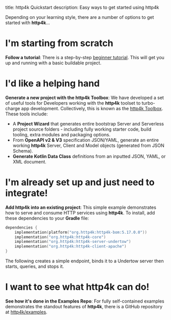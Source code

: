 title: http4k Quickstart
description: Easy ways to get started using http4k

Depending on your learning style, there are a number of options to get started with **http4k**...

# I'm starting from scratch
**Follow a tutorial**: There is a step-by-step [beginner tutorial](/guide/tutorials/your_first_http4k_app). This will get you up and running with a basic buildable project.

# I'd like a helping hand
**Generate a new project with the http4k Toolbox**: We have developed a set of useful tools for Developers working with the **http4k** toolset to turbo-charge app development. Collectively, this is known as the <a href="https://toolbox.http4k.org">http4k Toolbox</a>. These tools include:

- A **Project Wizard** that generates entire bootstrap Server and Serverless project source folders - including
  fully working starter code, build tooling, extra modules and packaging options.
- From **OpenAPI v2 & V3** specification JSON/YAML, generate an entire working **http4k** Server, Client and Model objects (generated from JSON Schema).
- **Generate Kotlin Data Class** definitions from an inputted JSON, YAML, or XML document.

# I'm already set up and just need to integrate!
**Add http4k into an existing project**: This simple example demonstrates how to serve and consume HTTP services using **http4k**. To install, add these dependencies to your **Gradle** file:

```kotlin
dependencies {
    implementation(platform("org.http4k:http4k-bom:5.17.0.0"))
    implementation("org.http4k:http4k-core")
    implementation("org.http4k:http4k-server-undertow")
    implementation("org.http4k:http4k-client-apache")
}
```

The following creates a simple endpoint, binds it to a Undertow server then starts, queries, and stops it.

<script src="https://gist-it.appspot.com/https://github.com/http4k/http4k/blob/master/src/docs/quickstart/example.kt"></script>

# I want to see what http4k can do!
**See how it's done in the Examples Repo**: For fully self-contained examples demonstrates the standout features of **http4k**, there is a GitHub repository at [http4k/examples](https://github.com/http4k/examples).

[comment]: <> (# I want to get something deployed ASAP)

[comment]: <> (**Single-line CD Bootstrap**: Run the single command in the readme of [this repo]&#40;https://github.com/http4k/http4k-bootstrap&#41; to create a HelloWorld **http4k** app with a full CD pipeline using Github -> TravisCI -> Heroku.)

